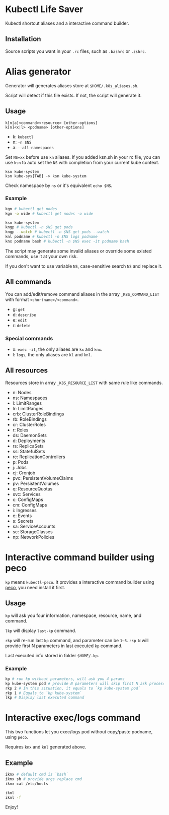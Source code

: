 # Kubectl Life Saver

Kubectl shortcut aliases and a interactive command builder.

## Installation

Source scripts you want in your `.rc` files, such as `.bashrc` or `.zshrc`.

# Alias generator

Generator will generates aliases store at `$HOME/.k8s_aliases.sh`.

Script will detect if this file exists. If not, the script will generate it.

## Usage

```ebnf
k[n|a]<command><resource> [other-options]
k[n]<x|l> <podname> [other-options]
```

- k: `kubectl`
- n: `-n $NS`
- a: `--all-namespaces`

Set `NS=xx` before use `kn` aliases. If you added ksn.sh in your rc file, you can use `ksn` to auto set the `NS` with completion from your current kube context.

```
ksn kube-system
ksn kube-sys[TAB] -> ksn kube-system
```

Check namespace by `ns` or it's equivalent `echo $NS`.

### Example

```bash
kgn # kubectl get nodes
kgn -o wide # kubectl get nodes -o wide

ksn kube-system
kngp # kubectl -n $NS get pods
kngp --watch # kubectl -n $NS get pods --watch
knl podname # kubectl -n $NS logs podname
knx podname bash # kubectl -n $NS exec -it podname bash
```

The script may generate some invalid aliases or override some existed commands, use it at your own risk.

If you don't want to use variable `NS`, case-sensitive search `NS` and replace it.

## All commands

You can add/edit/remove command aliases in the array `_K8S_COMMAND_LIST` with format `<shortname>/<command>`.

- g: `get`
- d: `describe`
- e: `edit`
- r: `delete`

### Special commands

- x: `exec -it`, the only aliases are `kx` and `knx`.
- l: `logs`, the only aliases are `kl` and `knl`.

## All resources

Resources store in array `_K8S_RESOURCE_LIST` with same rule like commands.

- n: Nodes
- ns: Namespaces
- l: LimitRanges
- lr: LimitRanges
- crb: ClusterRoleBindings
- rb: RoleBindings
- cr: ClusterRoles
- r: Roles
- ds: DaemonSets
- d: Deployments
- rs: ReplicaSets
- ss: StatefulSets
- rc: ReplicationControllers
- p: Pods
- j: Jobs
- cj: Cronjob
- pvc: PersistentVolumeClaims
- pv: PersistentVolumes
- q: ResourceQuotas
- svc: Services
- c: ConfigMaps
- cm: ConfigMaps
- i: Ingresses
- e: Events
- s: Secrets
- sa: ServiceAccounts
- sc: StorageClasses
- np: NetworkPolicies

# Interactive command builder using peco

`kp` means `kubectl-peco`. It provides a interactive command builder using [peco](https://github.com/peco/peco), you need install it first.

## Usage

`kp` will ask you four information, namespace, resource, name, and command.

`lkp` will display `last-kp` command.

`rkp` will re-run last `kp` command, and parameter can be `1~3`. `rkp N` will provide first N parameters in last executed `kp` command. 

Last executed info stored in folder `$HOME/.kp`.

### Example

```bash
kp # run kp without parameters, will ask you 4 params
kp kube-system pod # provide N parameters will skip first N ask process
rkp 2 # In this situation, it equals to `kp kube-system pod`
rkp 1 # Equals to `kp kube-system`
lkp # Display last executed command
```

# Interactive exec/logs command

This two functions let you exec/logs pod without copy/paste podname, using `peco`.

Requires `knx` and `knl` generated above.

## Example

```bash
iknx # default cmd is `bash`
iknx sh # provide args replace cmd
iknx cat /etc/hosts

iknl
iknl -f
```


Enjoy!
